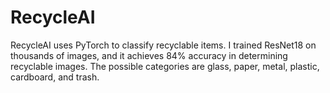 # RecycleAI

RecycleAI uses PyTorch to classify recyclable items. I trained ResNet18 on thousands of images, and it achieves
84% accuracy in determining recyclable images. The possible categories are glass, paper, metal, plastic, cardboard, and trash.